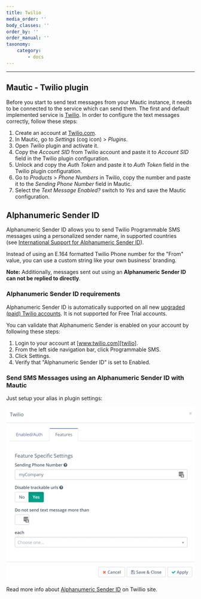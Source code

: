 ```yaml
---
title: Twilio
media_order: ''
body_classes: ''
order_by: ''
order_manual: ''
taxonomy:
    category:
        - docs
---
```


-------------------
## Mautic - Twilio plugin


Before you start to send text messages from your Mautic instance, it needs to be connected to the service which can send them. The first and default implemented service is [Twilio][twilio]. In order to configure the text messages correctly, follow these steps:

1. Create an account at [Twilio.com][twilio].
2. In Mautic, go to *Settings* (cog icon) > *Plugins*.
3. Open *Twilio* plugin and activate it.
4. Copy the *Account SID* from Twilio account and paste it to *Account SID* field in the Twilio plugin configuration.
5. Unlock and copy the *Auth Token* and paste it to *Auth Token* field in the Twilio plugin configuration.
6. Go to *Products* > *Phone Numbers* in Twilio, copy the number and paste it to the *Sending Phone Number* field in Mautic.
7. Select the *Text Message Enabled?* switch to *Yes* and save the Mautic configuration.


## Alphanumeric Sender ID

Alphanumeric Sender ID allows you to send Twilio Programmable SMS messages using a personalized sender name, in supported countries (see [International Support for Alphanumeric Sender ID][twilio-international-alphanumeric-id]).

Instead of using an E.164 formatted Twilio Phone number for the "From" value, you can use a custom string like your own business' branding.

**Note:** Additionally, messages sent out using an **Alphanumeric Sender ID can not be replied to directly**.

###  Alphanumeric Sender ID requirements

Alphanumeric Sender ID is automatically supported on all new [upgraded (paid) Twilio accounts][twilio-paid-accounts]. It is not supported for Free Trial accounts.

You can validate that Alphanumeric Sender is enabled on your account by following these steps:

1.  Login to your account at [www.twilio.com][twilio].
2.  From the left side navigation bar, click Programmable SMS.
3.  Click Settings.
4.  Verify that "Alphanumeric Sender ID" is set to Enabled.

### Send SMS Messages using an Alphanumeric Sender ID with Mautic

Just setup your alias in plugin settings:

![alphanumeric-id](alphanumeric-id.png)

Read more info about [Alphanumeric Sender ID][twilio-docs-alphanumeric-id] on Twillio site.

[twilio]: <https://www.twilio.com>
[twilio-paid-accounts]: <https://support.twilio.com/hc/en-us/articles/223183208-Upgrading-to-a-paid-Twilio-Account>
[twilio-international-alphanumeric-id]: <https://support.twilio.com/hc/en-us/articles/223133767-International-support-for-Alphanumeric-Sender-ID>
[twilio-docs-alphanumeric-id]: <https://support.twilio.com/hc/en-us/articles/223181348-Getting-started-with-Alphanumeric-Sender-ID>
